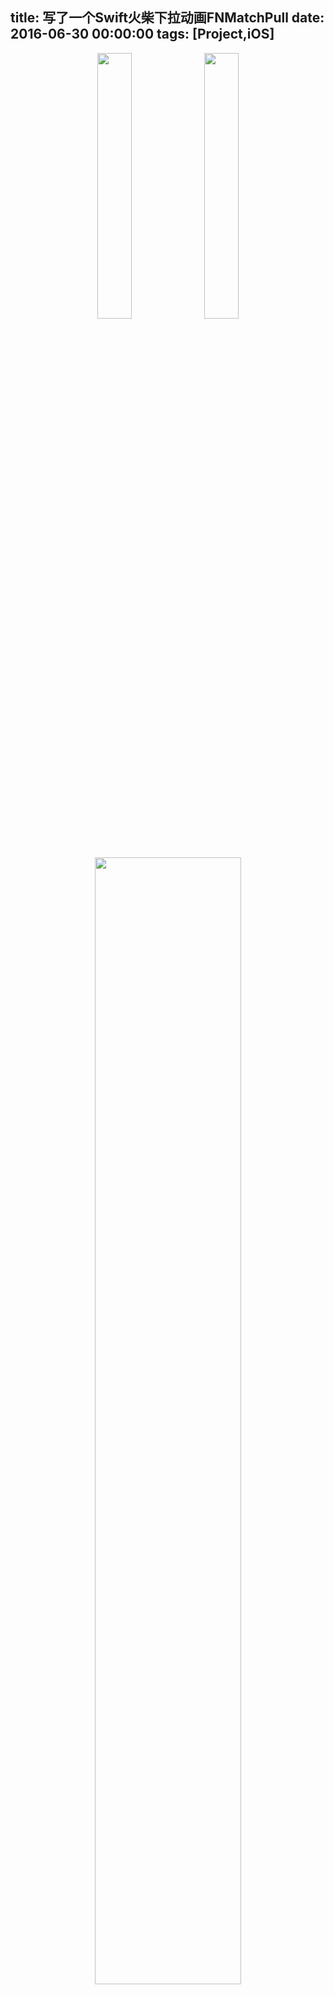 title: 写了一个Swift火柴下拉动画FNMatchPull
date: 2016-06-30 00:00:00
tags: [Project,iOS]
---
<div align="center" display="inline" float="left"><img width=33% src="http://fnoz-blog.bj.bcebos.com/20160711_01.gif" alt=""> <img width=33% src="http://fnoz-blog.bj.bcebos.com/20160711_02.gif" alt=""> <img width=68% src="http://fnoz-blog.bj.bcebos.com/20160711_03.gif" alt=""></div>

Swift实现的火柴图案&火柴文字下拉刷新动效（超炫酷下拉刷新），Swift&加强版本CBStoreHouseRefreshControl。

开源在[这里](https://github.com/Fnoz/FNMatchPull)。

<!--more-->